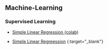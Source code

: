 ## Machine-Learning
### Supervised Learning
* <a href = "https://colab.research.google.com/drive/1sJa-yaL31YUF6SrYZ2CnMUT675mSx9gN?usp=sharing" onclick="return ! window.open(this.href);"> Simple Linear Regression (colab) </a> 

* [Simple Linear Regreession]("https://colab.research.google.com/drive/1sJa-yaL31YUF6SrYZ2CnMUT675mSx9gN?usp=sharing") {:target="_blank"}
